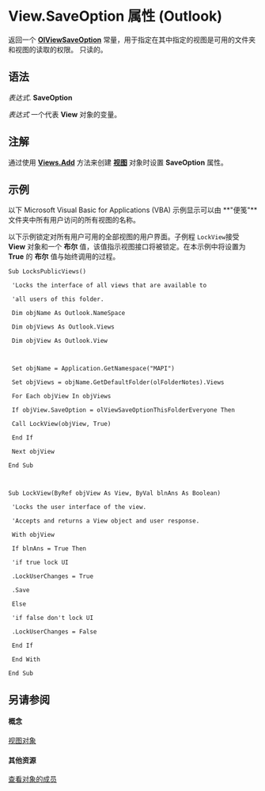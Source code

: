 
# View.SaveOption 属性 (Outlook)

返回一个 **[OlViewSaveOption](c08bab4d-ecdd-a2ac-1cdc-fa910f9585e0.md)** 常量，用于指定在其中指定的视图是可用的文件夹和视图的读取的权限。 只读的。


## 语法

 _表达式_. **SaveOption**

 _表达式_ 一个代表 **View** 对象的变量。


## 注解

通过使用 **[Views.Add](8005ca2e-8b28-1286-74d1-448f2a168c65.md)** 方法来创建 **[视图](41c8d149-9912-1685-4c8b-3c849cc6f1ed.md)** 对象时设置 **SaveOption** 属性。


## 示例

以下 Microsoft Visual Basic for Applications (VBA) 示例显示可以由 **"便笺"**文件夹中所有用户访问的所有视图的名称。

以下示例锁定对所有用户可用的全部视图的用户界面。子例程 `LockView`接受 **View** 对象和一个 **布尔** 值，该值指示视图接口将被锁定。在本示例中将设置为 **True** 的 **布尔** 值与始终调用的过程。




```
Sub LocksPublicViews() 
 
 'Locks the interface of all views that are available to 
 
 'all users of this folder. 
 
 Dim objName As Outlook.NameSpace 
 
 Dim objViews As Outlook.Views 
 
 Dim objView As Outlook.View 
 
 
 
 Set objName = Application.GetNamespace("MAPI") 
 
 Set objViews = objName.GetDefaultFolder(olFolderNotes).Views 
 
 For Each objView In objViews 
 
 If objView.SaveOption = olViewSaveOptionThisFolderEveryone Then 
 
 Call LockView(objView, True) 
 
 End If 
 
 Next objView 
 
End Sub 
 
 
 
Sub LockView(ByRef objView As View, ByVal blnAns As Boolean) 
 
 'Locks the user interface of the view. 
 
 'Accepts and returns a View object and user response. 
 
 With objView 
 
 If blnAns = True Then 
 
 'if true lock UI 
 
 .LockUserChanges = True 
 
 .Save 
 
 Else 
 
 'if false don't lock UI 
 
 .LockUserChanges = False 
 
 End If 
 
 End With 
 
End Sub
```


## 另请参阅


#### 概念


[视图对象](41c8d149-9912-1685-4c8b-3c849cc6f1ed.md)
#### 其他资源


[查看对象的成员](ed3196c6-e779-64f7-db1d-e2fd22bb4688.md)